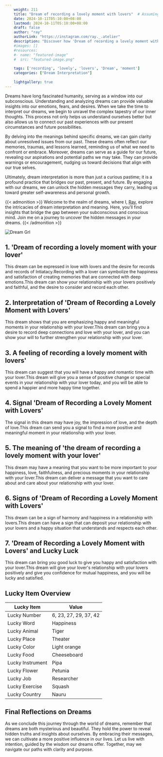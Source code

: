 ```yaml
---
    weight: 211
    title: "Dream of recording a lovely moment with lovers"  # Assuming 'title' column exists
    date: 2024-10-11T05:10:00+08:00
    lastmod: 2024-10-11T05:10:00+08:00
    draft: false
    author: "ray"
    authorLink: "https://instagram.com/ray._.atelier"
    description: "Discover how 'Dream of recording a lovely moment with lovers' can interpret your future and uncover its significant meanings in your life."
    #images: []
    #resources:
    #- name: "featured-image"
    #  src: "featured-image.png"
    
    tags: ['recording', 'lovely', 'lovers', 'Dream', 'moment']
    categories: ["Dream Interpretation"]
    
    lightgallery: true
---
```

    
Dreams have long fascinated humanity, serving as a window into our subconscious. Understanding and analyzing dreams can provide valuable insights into our emotions, fears, and desires. When we take the time to interpret our dreams, we begin to unravel the complex tapestry of our inner thoughts. This process not only helps us understand ourselves better but also allows us to connect our past experiences with our present circumstances and future possibilities.

By delving into the meanings behind specific dreams, we can gain clarity about unresolved issues from our past. These dreams often reflect our memories, traumas, and lessons learned, reminding us of what we need to confront or embrace. Moreover, dreams can serve as a guide for our future, revealing our aspirations and potential paths we may take. They can provide warnings or encouragement, nudging us toward decisions that align with our true selves.

Ultimately, dream interpretation is more than just a curious pastime; it is a profound practice that bridges our past, present, and future. By engaging with our dreams, we can unlock the hidden messages they carry, leading us toward greater self-awareness and personal growth.

{{< admonition >}}
Welcome to the realm of dreams, where I, [Ray](https://instagram.com/ray._.atelier), explore the intricacies of dream interpretation and meaning. Here, you’ll find insights that bridge the gap between your subconscious and conscious mind. Join me on a journey to uncover the hidden messages in your dreams.
{{< /admonition >}}

![Dream Grl](https://cdn.pixabay.com/photo/2017/11/02/03/35/gothic-2910057_1280.jpg "Dream Grl")

## 1. 'Dream of recording a lovely moment with your lover'
This dream can be expressed in love with lovers and the desire for records and records of Intiatacy.Recording with a lover can symbolize the happiness and satisfaction of creating memories that are connected with deep emotions.This dream can show your relationship with your lovers positively and faithful, and the desire to consider and record each other.

## 2. Interpretation of 'Dream of Recording a Lovely Moment with Lovers'
This dream shows that you are emphasizing happy and meaningful moments in your relationship with your lover.This dream can bring you a desire to record deep connections and love with your lover, and you can show your will to further strengthen your relationship with your lover.

## 3. A feeling of recording a lovely moment with lovers'
This dream can suggest that you will have a happy and romantic time with your lover.This dream will give you a sense of positive change or special events in your relationship with your lover today, and you will be able to spend a happier and more happy time together.

## 4. Signal 'Dream of Recording a Lovely Moment with Lovers'
The signal in this dream may have joy, the impression of love, and the depth of love.This dream can send you a signal to find a more positive and meaningful moment in your relationship with your lover.

## 5. The meaning of 'the dream of recording a lovely moment with your lover'
This dream may have a meaning that you want to be more important to your happiness, love, faithfulness, and precious moments in your relationship with your lover.This dream can deliver a message that you want to care about and care about your relationship with your lover.

## 6. Signs of 'Dream of Recording a Lovely Moment with Lovers'
This dream can be a sign of harmony and happiness in a relationship with lovers.This dream can have a sign that can deposit your relationship with your lovers and a happy situation that understands and respects each other.

## 7. 'Dream of Recording a Lovely Moment with Lovers' and Lucky Luck
This dream can bring you good luck to give you happy and satisfaction with your lover.This dream will give your lover's relationship with your lovers positively and give you confidence for mutual happiness, and you will be lucky and satisfied.

## Lucky Item Overview
| Lucky Item          | Value              |
|---------------|--------------------|
| Lucky Number        | 6, 23, 27, 29, 37, 42  |
| Lucky Word          | Happiness |
| Lucky Animal        | Tiger |
| Lucky Place         | Theater     |
| Lucky Color         | Light orange     |
| Lucky Food          | Cheeseboard      |
| Lucky Instrument    | Pipa |
| Lucky Flower        | Petunia    |
| Lucky Job           | Researcher       |
| Lucky Exercise      | Squash  |
| Lucky Country       | Nauru    |


##  Final Reflections on Dreams

As we conclude this journey through the world of dreams, remember that dreams are both mysterious and beautiful. They hold the power to reveal hidden truths and insights about ourselves. By embracing their messages, we can cultivate a more positive influence in our lives. Let us live with intention, guided by the wisdom our dreams offer. Together, may we navigate our paths with clarity and purpose.
